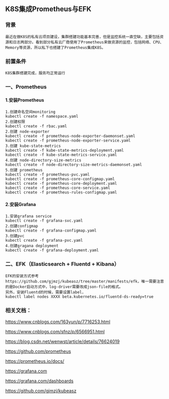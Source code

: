 ## K8S集成Prometheus与EFK 

### 背景

```
最近在做K8S的私有云项目建设，集群搭建功能基本完善，但是监控系统一直空缺，主要包括资源和日志两部分。看到部分私有云厂商使用了Prometheus来做资源的监控，包括网络、CPU、Memory等资源，所以私下也搭建了Prometheus集成K8S。
```

### 前置条件

```
K8S集群搭建完成，服务均正常运行
```

### 一、Prometheus 

#### 1.安装Prometheus 

```
1.创建命名空间monitoring
kubectl create -f namespace.yaml
2.创建权限
kubectl create -f rbac.yaml
2.创建 node-exporter
kubectl create -f prometheus-node-exporter-daemonset.yaml
kubectl create -f prometheus-node-exporter-service.yaml
3.创建 kube-state-metrics
kubectl create -f kube-state-metrics-deployment.yaml
kubectl create -f kube-state-metrics-service.yaml
4.创建 node-directory-size-metrics
kubectl create -f node-directory-size-metrics-daemonset.yaml
5.创建 prometheus
kubectl create -f prometheus-pvc.yaml
kubectl create -f prometheus-core-configmap.yaml
kubectl create -f prometheus-core-deployment.yaml
kubectl create -f prometheus-core-service.yaml
kubectl create -f prometheus-rules-configmap.yaml
```

#### 2.安装Grafana

```
1.安装grafana service
kubectl create -f grafana-svc.yaml
2.创建configmap
kubectl create -f grafana-configmap.yaml
3.创建pvc
kubectl create -f grafana-pvc.yaml
4.创建gragana deployment
kubectl create -f grafana-deployment.yaml
```



### 二、EFK（Elasticsearch + Fluentd + Kibana）

```
EFK的安装方式参考 https://github.com/gjmzj/kubeasz/tree/master/manifests/efk，唯一需要注意的是Docker启动方式中，log-driver需要改成json-file的格式。
另外，安装Fluentd的时候，需要设置label，
kubectl label nodes XXXX beta.kubernetes.io/fluentd-ds-ready=true
```



### 相关文档：

https://www.cnblogs.com/163yun/p/7716253.html

https://www.cnblogs.com/sfnz/p/6566951.html

https://blog.csdn.net/wenwst/article/details/76624019

https://github.com/prometheus

https://prometheus.io/docs/

https://grafana.com

https://grafana.com/dashboards

https://github.com/gjmzj/kubeasz

